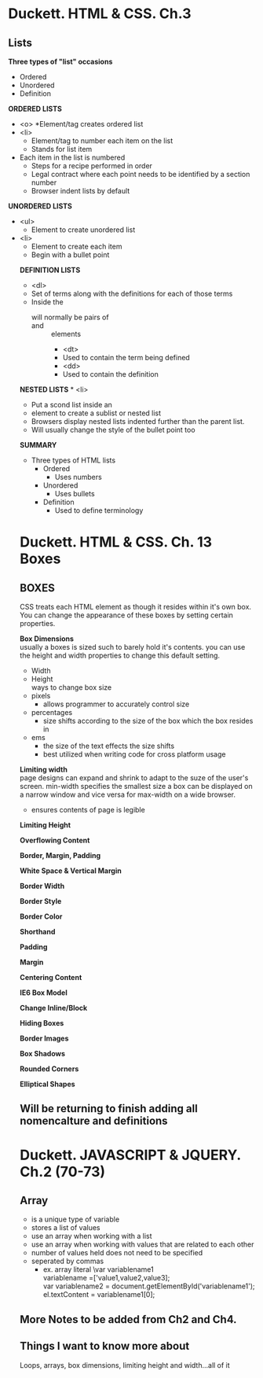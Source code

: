 # Duckett. HTML & CSS. Ch.3

## Lists

**Three types of "list" occasions**
* Ordered
* Unordered 
* Definition
	
**ORDERED LISTS**
* \<o>
	*Element/tag creates ordered list
* \<li>
	* Element/tag to number each item on the list
	* Stands for list item
* Each item in the list is numbered
	* Steps for a recipe performed in order
	* Legal contract where each point needs to be identified by a section number
  * Browser indent lists by default
	
			
**UNORDERED LISTS**
* \<ul>
	* Element to create unordered list
* \<li>
	* Element to create each item
  * Begin with a bullet point
			<ul>
			
		
**DEFINITION LISTS**
* \<dl>
* Set of terms along with the definitions for each of those terms
* Inside the <dl> will normally be pairs of <dt> and <dd> elements
	* \<dt> 
	* Used to contain the term being defined
	* \<dd>
	* Used to contain the definition
	

**NESTED LISTS**
	* \<li>
* Put a scond list inside an <li> element to create a sublist or nested list
* Browsers display nested lists indented further than the parent list.
* Will usually change the style of the bullet point too
		
**SUMMARY**
* Three types of HTML lists
	* Ordered
		* Uses numbers
	* Unordered
		* Uses bullets
	* Definition
		* Used to define terminology

# Duckett. HTML & CSS. Ch. 13 Boxes
  
## BOXES
CSS treats each HTML element as though it resides within it's own box. You can change the appearance of these boxes by setting certain properties. <br>
  
 
**Box Dimensions** <br>
usually a boxes is sized such to barely hold it's contents. you can use the height and width properties to change this default setting.   
 * Width
 * Height <br>
ways to change box size
 * pixels
   * allows programmer to accurately control size
 * percentages
   * size shifts according to the size of the box which the box resides in
 * ems
   * the size of the text effects the size shifts
   * best utilized when writing code for cross platform usage
  
**Limiting width** <br>
page designs can expand and shrink to adapt to the suze of the user's screen. min-width specifies the smallest size a box can be displayed on a narrow window and vice versa for max-width on a wide browser.
 * ensures contents of page is legible
  
**Limiting Height**
  
**Overflowing Content**
  
**Border, Margin, Padding**
  
**White Space & Vertical Margin**
  
**Border Width**
  
**Border Style**

**Border Color**
  
**Shorthand**
  
**Padding**
  
**Margin**
  
**Centering Content**
  
**IE6 Box Model**
  
**Change Inline/Block**
  
**Hiding Boxes**
  
**Border Images**
  
**Box Shadows**
  
**Rounded Corners**
  
**Elliptical Shapes**
  
## **Will be returning to finish adding all nomencalture and definitions**
  
# Duckett. JAVASCRIPT & JQUERY. Ch.2 (70-73)

## Array
* is a unique type of variable
* stores a list of values
* use an array when working with a list
* use an array when working with values that are related to each other
* number of values held does not need to be specified
* seperated by commas
  * ex. array literal \var variablename1 <br>
                       variablename =['value1,value2,value3]; <br>
                       var variablename2 = document.getElementById('variablename1');
                       el.textContent = variablename1[0];
  
  
## More Notes to be added from Ch2 and Ch4.
  
## Things I want to know more about <br>
 Loops, arrays, box dimensions, limiting height and width...all of it
  
  
  
